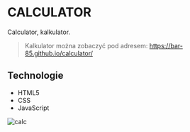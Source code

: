 # CALCULATOR
Calculator, kalkulator.



>Kalkulator można zobaczyć pod adresem: https://bar-85.github.io/calculator/


## Technologie
* HTML5
* CSS
* JavaScript



![calc](https://user-images.githubusercontent.com/105555319/168682800-4987c61a-05bd-46b8-8321-d1277aabba18.png)
